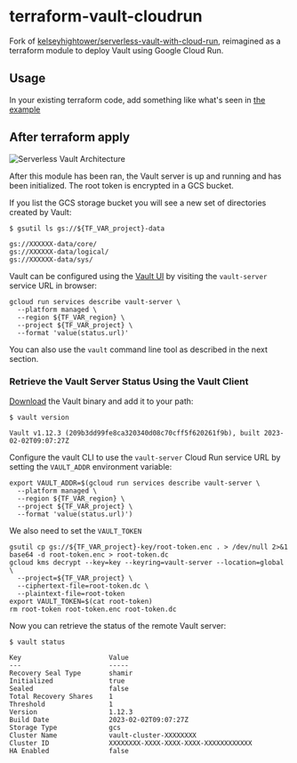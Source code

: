 # terraform-vault-cloudrun

Fork of [kelseyhightower/serverless-vault-with-cloud-run](https://github.com/kelseyhightower/serverless-vault-with-cloud-run), reimagined as a terraform module to deploy Vault using Google Cloud Run.


## Usage

In your existing terraform code, add something like what's seen in [the example](./example)

## After terraform apply

![Serverless Vault Architecture](serverless-vault.png)

After this module has been ran, the Vault server is up and running and has been initialized. The root token is encrypted in a GCS bucket.

If you list the GCS storage bucket you will see a new set of directories created by Vault:

```
$ gsutil ls gs://${TF_VAR_project}-data

gs://XXXXXX-data/core/
gs://XXXXXX-data/logical/
gs://XXXXXX-data/sys/
```

Vault can be configured using the [Vault UI](https://www.vaultproject.io/docs/configuration/ui) by visiting the `vault-server` service URL in browser:

```
gcloud run services describe vault-server \
  --platform managed \
  --region ${TF_VAR_region} \
  --project ${TF_VAR_project} \
  --format 'value(status.url)'
```

You can also use the `vault` command line tool as described in the next section.

### Retrieve the Vault Server Status Using the Vault Client

[Download](https://www.vaultproject.io/downloads) the Vault binary and add it to your path:

```
$ vault version

Vault v1.12.3 (209b3dd99fe8ca320340d08c70cff5f620261f9b), built 2023-02-02T09:07:27Z
```

Configure the vault CLI to use the `vault-server` Cloud Run service URL by setting the `VAULT_ADDR` environment variable:

```
export VAULT_ADDR=$(gcloud run services describe vault-server \
  --platform managed \
  --region ${TF_VAR_region} \
  --project ${TF_VAR_project} \
  --format 'value(status.url)')
```

We also need to set the `VAULT_TOKEN`

```
gsutil cp gs://${TF_VAR_project}-key/root-token.enc . > /dev/null 2>&1
base64 -d root-token.enc > root-token.dc
gcloud kms decrypt --key=key --keyring=vault-server --location=global \
  --project=${TF_VAR_project} \
  --ciphertext-file=root-token.dc \
  --plaintext-file=root-token
export VAULT_TOKEN=$(cat root-token)
rm root-token root-token.enc root-token.dc
```

Now you can retrieve the status of the remote Vault server:

```
$ vault status

Key                      Value
---                      -----
Recovery Seal Type       shamir
Initialized              true
Sealed                   false
Total Recovery Shares    1
Threshold                1
Version                  1.12.3
Build Date               2023-02-02T09:07:27Z
Storage Type             gcs
Cluster Name             vault-cluster-XXXXXXXX
Cluster ID               XXXXXXXX-XXXX-XXXX-XXXX-XXXXXXXXXXXX
HA Enabled               false
```
